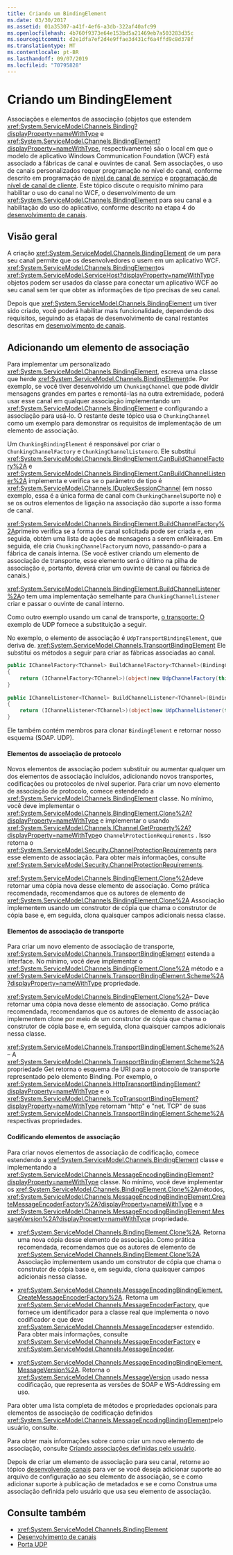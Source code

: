 ```yaml
---
title: Criando um BindingElement
ms.date: 03/30/2017
ms.assetid: 01a35307-a41f-4ef6-a3db-322af40afc99
ms.openlocfilehash: 4b760f9373e64e153bd5a21469eb7a503283d35c
ms.sourcegitcommit: d2e1dfa7ef2d4e9ffae3d431cf6a4ffd9c8d378f
ms.translationtype: MT
ms.contentlocale: pt-BR
ms.lasthandoff: 09/07/2019
ms.locfileid: "70795828"
---
```

# <a name="creating-a-bindingelement"></a>Criando um BindingElement
Associações e elementos de associação (objetos que estendem <xref:System.ServiceModel.Channels.Binding?displayProperty=nameWithType> e <xref:System.ServiceModel.Channels.BindingElement?displayProperty=nameWithType>, respectivamente) são o local em que o modelo de aplicativo Windows Communication Foundation (WCF) está associado a fábricas de canal e ouvintes de canal. Sem associações, o uso de canais personalizados requer programação no nível do canal, conforme descrito em programação de [nível de canal de serviço](service-channel-level-programming.md) e [programação de nível de canal de cliente](client-channel-level-programming.md). Este tópico discute o requisito mínimo para habilitar o uso do canal no WCF, o desenvolvimento de um <xref:System.ServiceModel.Channels.BindingElement> para seu canal e a habilitação do uso do aplicativo, conforme descrito na etapa 4 do [desenvolvimento de canais](developing-channels.md).  
  
## <a name="overview"></a>Visão geral  
 A criação <xref:System.ServiceModel.Channels.BindingElement> de um para seu canal permite que os desenvolvedores o usem em um aplicativo WCF. <xref:System.ServiceModel.Channels.BindingElement>os <xref:System.ServiceModel.ServiceHost?displayProperty=nameWithType> objetos podem ser usados da classe para conectar um aplicativo WCF ao seu canal sem ter que obter as informações de tipo precisas de seu canal.  
  
 Depois que <xref:System.ServiceModel.Channels.BindingElement> um tiver sido criado, você poderá habilitar mais funcionalidade, dependendo dos requisitos, seguindo as etapas de desenvolvimento de canal restantes descritas em [desenvolvimento de canais](developing-channels.md).  
  
## <a name="adding-a-binding-element"></a>Adicionando um elemento de associação  
 Para implementar um personalizado <xref:System.ServiceModel.Channels.BindingElement>, escreva uma classe que herde <xref:System.ServiceModel.Channels.BindingElement>de. Por exemplo, se você tiver desenvolvido um `ChunkingChannel` que pode dividir mensagens grandes em partes e remontá-las na outra extremidade, poderá usar esse canal em qualquer associação implementando um <xref:System.ServiceModel.Channels.BindingElement> e configurando a associação para usá-lo. O restante deste tópico usa o `ChunkingChannel` como um exemplo para demonstrar os requisitos de implementação de um elemento de associação.  
  
 Um `ChunkingBindingElement` é responsável por criar o `ChunkingChannelFactory` e `ChunkingChannelListener`o. Ele substitui <xref:System.ServiceModel.Channels.BindingElement.CanBuildChannelFactory%2A> e <xref:System.ServiceModel.Channels.BindingElement.CanBuildChannelListener%2A> implementa e verifica se o parâmetro de tipo é <xref:System.ServiceModel.Channels.IDuplexSessionChannel> (em nosso exemplo, essa é a única forma de canal com `ChunkingChannel`suporte no) e se os outros elementos de ligação na associação dão suporte a isso forma de canal.  
  
 <xref:System.ServiceModel.Channels.BindingElement.BuildChannelFactory%2A>primeiro verifica se a forma de canal solicitada pode ser criada e, em seguida, obtém uma lista de ações de mensagens a serem enfileiradas. Em seguida, ele cria `ChunkingChannelFactory`um novo, passando-o para a fábrica de canais interna. (Se você estiver criando um elemento de associação de transporte, esse elemento será o último na pilha de associação e, portanto, deverá criar um ouvinte de canal ou fábrica de canais.)  
  
 <xref:System.ServiceModel.Channels.BindingElement.BuildChannelListener%2A>o tem uma implementação semelhante para `ChunkingChannelListener` criar e passar o ouvinte de canal interno.  
  
 Como outro exemplo usando um canal de transporte, [o transporte: O](../samples/transport-udp.md) exemplo de UDP fornece a substituição a seguir.  
  
 No exemplo, o elemento de associação é `UdpTransportBindingElement`, que deriva de. <xref:System.ServiceModel.Channels.TransportBindingElement> Ele substitui os métodos a seguir para criar as fábricas associadas ao canal.  
  
```csharp  
public IChannelFactory<TChannel> BuildChannelFactory<TChannel>(BindingContext context)  
{  
    return (IChannelFactory<TChannel>)(object)new UdpChannelFactory(this, context);  
}  
  
public IChannelListener<TChannel> BuildChannelListener<TChannel>(BindingContext context)  
{  
    return (IChannelListener<TChannel>)(object)new UdpChannelListener(this, context);  
}  
```  
  
 Ele também contém membros para clonar `BindingElement` e retornar nosso esquema (SOAP. UDP).  
  
#### <a name="protocol-binding-elements"></a>Elementos de associação de protocolo  
 Novos elementos de associação podem substituir ou aumentar qualquer um dos elementos de associação incluídos, adicionando novos transportes, codificações ou protocolos de nível superior. Para criar um novo elemento de associação de protocolo, comece estendendo a <xref:System.ServiceModel.Channels.BindingElement> classe. No mínimo, você deve implementar o <xref:System.ServiceModel.Channels.BindingElement.Clone%2A?displayProperty=nameWithType> e implementar o usando <xref:System.ServiceModel.Channels.IChannel.GetProperty%2A?displayProperty=nameWithType>o `ChannelProtectionRequirements` . Isso retorna o <xref:System.ServiceModel.Security.ChannelProtectionRequirements> para esse elemento de associação.  Para obter mais informações, consulte <xref:System.ServiceModel.Security.ChannelProtectionRequirements>.  
  
 <xref:System.ServiceModel.Channels.BindingElement.Clone%2A>deve retornar uma cópia nova desse elemento de associação. Como prática recomendada, recomendamos que os autores de elemento de <xref:System.ServiceModel.Channels.BindingElement.Clone%2A> Associação implementem usando um construtor de cópia que chama o construtor de cópia base e, em seguida, clona quaisquer campos adicionais nessa classe.  
  
#### <a name="transport-binding-elements"></a>Elementos de associação de transporte  
 Para criar um novo elemento de associação de transporte, <xref:System.ServiceModel.Channels.TransportBindingElement> estenda a interface. No mínimo, você deve implementar o <xref:System.ServiceModel.Channels.BindingElement.Clone%2A> método e a <xref:System.ServiceModel.Channels.TransportBindingElement.Scheme%2A?displayProperty=nameWithType> propriedade.  
  
 <xref:System.ServiceModel.Channels.BindingElement.Clone%2A>– Deve retornar uma cópia nova desse elemento de associação.  Como prática recomendada, recomendamos que os autores de elemento de associação implementem clone por meio de um construtor de cópia que chama o construtor de cópia base e, em seguida, clona quaisquer campos adicionais nessa classe.  
  
 <xref:System.ServiceModel.Channels.TransportBindingElement.Scheme%2A>– A <xref:System.ServiceModel.Channels.TransportBindingElement.Scheme%2A> propriedade Get retorna o esquema de URI para o protocolo de transporte representado pelo elemento Binding. Por exemplo, o <xref:System.ServiceModel.Channels.HttpTransportBindingElement?displayProperty=nameWithType> e o <xref:System.ServiceModel.Channels.TcpTransportBindingElement?displayProperty=nameWithType> retornam "http" e "net. TCP" de suas <xref:System.ServiceModel.Channels.TransportBindingElement.Scheme%2A> respectivas propriedades.  
  
#### <a name="encoding-binding-elements"></a>Codificando elementos de associação  
 Para criar novos elementos de associação de codificação, comece estendendo a <xref:System.ServiceModel.Channels.BindingElement> classe e implementando a <xref:System.ServiceModel.Channels.MessageEncodingBindingElement?displayProperty=nameWithType> classe. No mínimo, você deve implementar os <xref:System.ServiceModel.Channels.BindingElement.Clone%2A>métodos, <xref:System.ServiceModel.Channels.MessageEncodingBindingElement.CreateMessageEncoderFactory%2A?displayProperty=nameWithType> e a <xref:System.ServiceModel.Channels.MessageEncodingBindingElement.MessageVersion%2A?displayProperty=nameWithType> propriedade.  
  
- <xref:System.ServiceModel.Channels.BindingElement.Clone%2A>. Retorna uma nova cópia desse elemento de associação. Como prática recomendada, recomendamos que os autores de elemento de <xref:System.ServiceModel.Channels.BindingElement.Clone%2A> Associação implementem usando um construtor de cópia que chama o construtor de cópia base e, em seguida, clona quaisquer campos adicionais nessa classe.  
  
- <xref:System.ServiceModel.Channels.MessageEncodingBindingElement.CreateMessageEncoderFactory%2A>. Retorna um <xref:System.ServiceModel.Channels.MessageEncoderFactory>, que fornece um identificador para a classe real que implementa o novo codificador e que deve <xref:System.ServiceModel.Channels.MessageEncoder>ser estendido. Para obter mais informações, consulte <xref:System.ServiceModel.Channels.MessageEncoderFactory> e <xref:System.ServiceModel.Channels.MessageEncoder>.  
  
- <xref:System.ServiceModel.Channels.MessageEncodingBindingElement.MessageVersion%2A>. Retorna o <xref:System.ServiceModel.Channels.MessageVersion> usado nessa codificação, que representa as versões de SOAP e WS-Addressing em uso.  
  
 Para obter uma lista completa de métodos e propriedades opcionais para elementos de associação de codificação definidos <xref:System.ServiceModel.Channels.MessageEncodingBindingElement>pelo usuário, consulte.  
  
 Para obter mais informações sobre como criar um novo elemento de associação, consulte [Criando associações definidas pelo usuário](creating-user-defined-bindings.md).  
  
 Depois de criar um elemento de associação para seu canal, retorne ao tópico [desenvolvendo canais](developing-channels.md) para ver se você deseja adicionar suporte ao arquivo de configuração ao seu elemento de associação, se e como adicionar suporte à publicação de metadados e se e como Construa uma associação definida pelo usuário que usa seu elemento de associação.  
  
## <a name="see-also"></a>Consulte também

- <xref:System.ServiceModel.Channels.BindingElement>
- [Desenvolvimento de canais](developing-channels.md)
- [Porta UDP](../samples/transport-udp.md)
